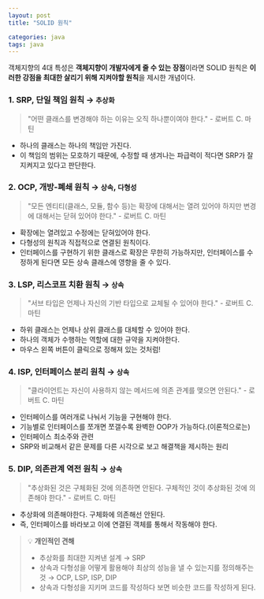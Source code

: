 ```yaml
---
layout: post
title: "SOLID 원칙"

categories: java
tags: java
---
```


객체지향의 4대 특성은 **객체지향이 개발자에게 줄 수 있는 장점**이라면 SOLID 원칙은 **이러한 강점을 최대한 살리기 위해 지켜야할 원칙**을 제시한 개념이다.

### 1. SRP, 단일 책임 원칙 → `추상화`
> "어떤 클래스를 변경해야 하는 이유는 오직 하나뿐이여야 한다." - 로버트 C. 마틴
- 하나의 클래스는 하나의 책임만 가진다.
- 이 책임의 범위는 모호하기 때문에, 수정할 때 생겨나는 파급력이 적다면 SRP가 잘 지켜지고 있다고 판단한다.

### 2. OCP, 개방-폐쇄 원칙 → `상속`, `다형성`
> "모든 엔티티(클래스, 모듈, 함수 등)는 확장에 대해서는 열려 있어야 하지만 변경에 대해서는 닫혀 있어야 한다." - 로버트 C. 마틴
- 확장에는 열려있고 수정에는 닫혀있어야 한다.
- 다형성의 원칙과 직접적으로 연결된 원칙이다.
- 인터페이스를 구현하기 위한 클래스로 확장은 무한히 가능하지만, 인터페이스를 수정하게 된다면 모든 상속 클래스에 영향을 줄 수 있다.

### 3. LSP, 리스코프 치환 원칙 → `상속`
> "서브 타입은 언제나 자신의 기반 타입으로 교체될 수 있어야 한다." - 로버트 C. 마틴
- 하위 클래스는 언제나 상위 클래스를 대체할 수 있어야 한다.
- 하나의 객체가 수행하는 역할에 대한 규약을 지켜야한다.
- 마우스 왼쪽 버튼이 클릭으로 정해져 있는 것처럼!

### 4. ISP, 인터페이스 분리 원칙 → `상속`
> "클라이언트는 자신이 사용하지 않는 메서드에 의존 관계를 맺으면 안된다." - 로버트 C. 마틴
- 인터페이스를 여러개로 나눠서 기능을 구현해야 한다.
- 기능별로 인터페이스를 쪼개면 쪼갤수록 완벽한 OOP가 가능하다.(이론적으로는)
- 인터페이스 최소주와 관련
- SRP와 비교해서 같은 문제를 다른 시각으로 보고 해결책을 제시하는 원리

### 5. DIP, 의존관계 역전 원칙 → `상속`
> "추상화된 것은 구체화된 것에 의존하면 안된다. 구체적인 것이 추상화된 것에 의존해야 한다." - 로버트 C. 마틴
- 추상화에 의존해야한다. 구체화에 의존해선 안된다.
- 즉, 인터페이스를 바라보고 이에 연결된 객체를 통해서 작동해야 한다.

> 💡 **개인적인 견해**
> - 추상화를 최대한 지켜낸 설계 → SRP
> - 상속과 다형성을 어떻게 활용해야 최상의 성능을 낼 수 있는지를 정의해주는 것 → OCP, LSP, ISP, DIP
> - 상속과 다형성을 지키며 코드를 작성하다 보면 비슷한 코드를 작성하게 된다.
